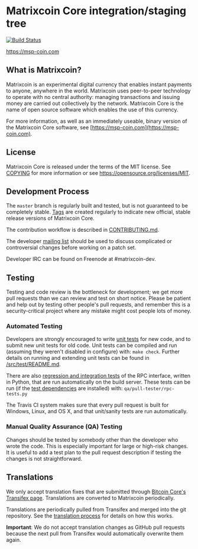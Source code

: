 Matrixcoin Core integration/staging tree
=====================================

[![Build Status](https://travis-ci.org/matrixcoind/matrixcoin.svg?branch=master)](https://travis-ci.org/matrixcoind/matrixcoin)

https://msp-coin.com

What is Matrixcoin?
----------------

Matrixcoin is an experimental digital currency that enables instant payments to
anyone, anywhere in the world. Matrixcoin uses peer-to-peer technology to operate
with no central authority: managing transactions and issuing money are carried
out collectively by the network. Matrixcoin Core is the name of open source
software which enables the use of this currency.

For more information, as well as an immediately useable, binary version of
the Matrixcoin Core software, see [https://msp-coin.com](https://msp-coin.com).

License
-------

Matrixcoin Core is released under the terms of the MIT license. See [COPYING](COPYING) for more
information or see https://opensource.org/licenses/MIT.

Development Process
-------------------

The `master` branch is regularly built and tested, but is not guaranteed to be
completely stable. [Tags](https://github.com/matrixcoind/matrixcoin/tags) are created
regularly to indicate new official, stable release versions of Matrixcoin Core.

The contribution workflow is described in [CONTRIBUTING.md](CONTRIBUTING.md).

The developer [mailing list](https://groups.google.com/forum/#!forum/matrixcoin-dev)
should be used to discuss complicated or controversial changes before working
on a patch set.

Developer IRC can be found on Freenode at #matrixcoin-dev.

Testing
-------

Testing and code review is the bottleneck for development; we get more pull
requests than we can review and test on short notice. Please be patient and help out by testing
other people's pull requests, and remember this is a security-critical project where any mistake might cost people
lots of money.

### Automated Testing

Developers are strongly encouraged to write [unit tests](src/test/README.md) for new code, and to
submit new unit tests for old code. Unit tests can be compiled and run
(assuming they weren't disabled in configure) with: `make check`. Further details on running
and extending unit tests can be found in [/src/test/README.md](/src/test/README.md).

There are also [regression and integration tests](/qa) of the RPC interface, written
in Python, that are run automatically on the build server.
These tests can be run (if the [test dependencies](/qa) are installed) with: `qa/pull-tester/rpc-tests.py`

The Travis CI system makes sure that every pull request is built for Windows, Linux, and OS X, and that unit/sanity tests are run automatically.

### Manual Quality Assurance (QA) Testing

Changes should be tested by somebody other than the developer who wrote the
code. This is especially important for large or high-risk changes. It is useful
to add a test plan to the pull request description if testing the changes is
not straightforward.

Translations
------------

We only accept translation fixes that are submitted through [Bitcoin Core's Transifex page](https://www.transifex.com/projects/p/bitcoin/).
Translations are converted to Matrixcoin periodically.

Translations are periodically pulled from Transifex and merged into the git repository. See the
[translation process](doc/translation_process.md) for details on how this works.

**Important**: We do not accept translation changes as GitHub pull requests because the next
pull from Transifex would automatically overwrite them again.
